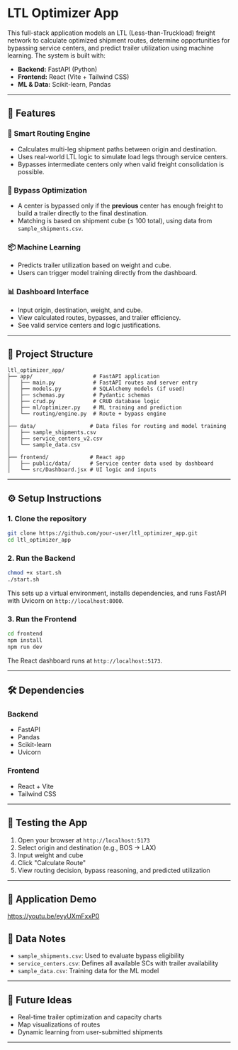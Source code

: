 # LTL Optimizer App

This full-stack application models an LTL (Less-than-Truckload) freight network to calculate optimized shipment routes, determine opportunities for bypassing service centers, and predict trailer utilization using machine learning. The system is built with:

- **Backend:** FastAPI (Python)
- **Frontend:** React (Vite + Tailwind CSS)
- **ML & Data:** Scikit-learn, Pandas

---

## 🚀 Features

### 🔁 Smart Routing Engine
- Calculates multi-leg shipment paths between origin and destination.
- Uses real-world LTL logic to simulate load legs through service centers.
- Bypasses intermediate centers only when valid freight consolidation is possible.

### 🚚 Bypass Optimization
- A center is bypassed only if the **previous** center has enough freight to build a trailer directly to the final destination.
- Matching is based on shipment cube (≤ 100 total), using data from `sample_shipments.csv`.

### 📦 Machine Learning
- Predicts trailer utilization based on weight and cube.
- Users can trigger model training directly from the dashboard.

### 📊 Dashboard Interface
- Input origin, destination, weight, and cube.
- View calculated routes, bypasses, and trailer efficiency.
- See valid service centers and logic justifications.

---

## 🧱 Project Structure

```
ltl_optimizer_app/
├── app/                   # FastAPI application
│   ├── main.py            # FastAPI routes and server entry
│   ├── models.py          # SQLAlchemy models (if used)
│   ├── schemas.py         # Pydantic schemas
│   ├── crud.py            # CRUD database logic
│   ├── ml/optimizer.py    # ML training and prediction
│   └── routing/engine.py  # Route + bypass engine
│
├── data/                 # Data files for routing and model training
│   ├── sample_shipments.csv
│   ├── service_centers_v2.csv
│   └── sample_data.csv
│
├── frontend/             # React app
│   ├── public/data/      # Service center data used by dashboard
│   └── src/Dashboard.jsx # UI logic and inputs
```

---

## ⚙️ Setup Instructions

### 1. Clone the repository
```bash
git clone https://github.com/your-user/ltl_optimizer_app.git
cd ltl_optimizer_app
```

### 2. Run the Backend
```bash
chmod +x start.sh
./start.sh
```
This sets up a virtual environment, installs dependencies, and runs FastAPI with Uvicorn on `http://localhost:8000`.

### 3. Run the Frontend
```bash
cd frontend
npm install
npm run dev
```
The React dashboard runs at `http://localhost:5173`.

---

## 🛠 Dependencies

### Backend
- FastAPI
- Pandas
- Scikit-learn
- Uvicorn

### Frontend
- React + Vite
- Tailwind CSS

---

## 🧪 Testing the App

1. Open your browser at `http://localhost:5173`
2. Select origin and destination (e.g., BOS → LAX)
3. Input weight and cube
4. Click "Calculate Route"
5. View routing decision, bypass reasoning, and predicted utilization

---

## 🎥 Application Demo

https://youtu.be/eyyUXmFxxP0

## 📂 Data Notes
- `sample_shipments.csv`: Used to evaluate bypass eligibility
- `service_centers.csv`: Defines all available SCs with trailer availability
- `sample_data.csv`: Training data for the ML model

---

## 📌 Future Ideas
- Real-time trailer optimization and capacity charts
- Map visualizations of routes
- Dynamic learning from user-submitted shipments

---

